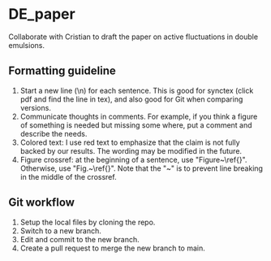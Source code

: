 # DE_paper
Collaborate with Cristian to draft the paper on active fluctuations in double emulsions.

## Formatting guideline

1. Start a new line (\n) for each sentence. This is good for synctex (click pdf and find the line in tex), and also good for Git when comparing versions.
2. Communicate thoughts in comments. For example, if you think a figure of something is needed but missing some where, put a comment and describe the needs.
3. Colored text: I use red text to emphasize that the claim is not fully backed by our results. The wording may be modified in the future.
4. Figure crossref: at the beginning of a sentence, use "Figure~\ref{}". Otherwise, use "Fig.~\ref{}". Note that the "~" is to prevent line breaking in the middle of the crossref.

## Git workflow

1. Setup the local files by cloning the repo.
2. Switch to a new branch.
3. Edit and commit to the new branch.
4. Create a pull request to merge the new branch to main.
